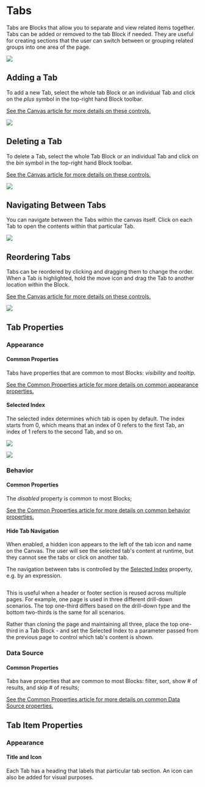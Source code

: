 # Tabs

Tabs are Blocks that allow you to separate and view related items together. Tabs can be added or removed to the tab Block if needed. They are useful for creating sections that the user can switch between or grouping related groups into one area of the page.

![](../../.gitbook/assets/y6PGlCOPxd.gif)

## Adding a Tab

To add a new Tab, select the whole tab Block or an individual Tab and click on the _plus_ symbol in the top-right hand Block toolbar.&#x20;

<!-- unsupported tag removed -->
[See the Canvas article for more details on these controls.](../../concepts/application/canvas.md#block-toolbar)&#x20;
<!-- unsupported tag removed -->

![](../../.gitbook/assets/oVjtnJIDhd.gif)

## Deleting a Tab

To delete a Tab, select the whole Tab Block or an individual Tab and click on the _bin_ symbol in the top-right hand Block toolbar.&#x20;

<!-- unsupported tag removed -->
[See the Canvas article for more details on these controls.](../../concepts/application/canvas.md#block-toolbar)&#x20;
<!-- unsupported tag removed -->

![](../../.gitbook/assets/E3xpP6Te1g.gif)

## Navigating Between Tabs

You can navigate between the Tabs within the canvas itself. Click on each Tab to open the contents within that particular Tab.

![](../../.gitbook/assets/WOuj0j6m7o.gif)

## Reordering Tabs

Tabs can be reordered by clicking and dragging them to change the order. When a Tab is highlighted, hold the move icon and drag the Tab to another location within the Block.

<!-- unsupported tag removed -->
[See the Canvas article for more details on these controls.](../../concepts/application/canvas.md#block-toolbar)&#x20;
<!-- unsupported tag removed -->

![](../../.gitbook/assets/6bLoCkO6H8.gif)

## Tab Properties

### Appearance

#### Common Properties&#x20;

Tabs have properties that are common to most Blocks: _visibility_ and _tooltip_.

[See the Common Properties article for more details on common appearance properties.](../common-properties.md#appearance)

#### Selected Index

The selected index determines which tab is open by default. The index starts from 0, which means that an index of 0 refers to the first Tab, an index of 1 refers to the second Tab, and so on.

![](<../../.gitbook/assets/image (1736).png>)

![](<../../.gitbook/assets/image (435).png>)

### Behavior

#### Common Properties

The _disabled_ property is common to most Blocks;

[See the Common Properties article for more details on common behavior properties.](../common-properties.md#behavior)

#### Hide Tab Navigation

When enabled, a hidden icon appears to the left of the tab icon and name on the Canvas. The user will see the selected tab's content at runtime, but they cannot see the tabs or click on another tab.

The navigation between tabs is controlled by the [Selected Index](tabs.md#selected-index) property, e.g. by an expression.

<figure><img src="../../.gitbook/assets/Tab Hide Navigate.gif" alt=""><figcaption></figcaption></figure>

<!-- unsupported tag removed -->
This is useful when a header or footer section is reused across multiple pages. For example, one page is used in three different drill-down scenarios. The top one-third differs based on the drill-down type and the bottom two-thirds is the same for all scenarios.

Rather than cloning the page and maintaining all three, place the top one-third in a Tab Block - and set the Selected Index to a parameter passed from the previous page to control which tab's content is shown.
<!-- unsupported tag removed -->

### Data Source

#### Common Properties&#x20;

Tabs have properties that are common to most Blocks: filter, sort, show # of results, and skip # of results;

[See the Common Properties article for more details on common Data Source properties.](../common-properties.md#data-source)

## Tab Item Properties

### Appearance

#### Title and Icon

Each Tab has a heading that labels that particular tab section. An icon can also be added for visual purposes.
